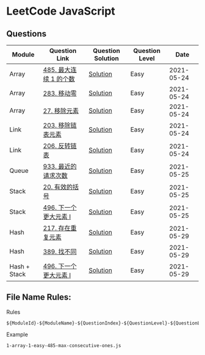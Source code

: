 # LeetCode JavaScript

## Questions

| Module       | Question Link                                                                      | Question Solution                                                       | Question Level | Date       |
| ------------ | ---------------------------------------------------------------------------------- | ----------------------------------------------------------------------- | -------------- | ---------- |
| Array        | [485. 最大连续 1 的个数](https://leetcode-cn.com/problems/max-consecutive-ones/)   | [Solution](./solution/1-array-1-easy-485-max-consecutive-ones.js)       | Easy           | 2021-05-24 |
| Array        | [283. 移动零](https://leetcode-cn.com/problems/move-zeroes/)                       | [Solution](./solution/1-array-2-easy-283-move-zeroes.js)                | Easy           | 2021-05-24 |
| Array        | [27. 移除元素](https://leetcode-cn.com/problems/remove-element/)                   | [Solution](./solution/1-array-3-easy-27-remove-element.js)              | Easy           | 2021-05-24 |
| Link         | [203. 移除链表元素](https://leetcode-cn.com/problems/remove-linked-list-elements/) | [Solution](./solution/2-link-1-easy-203-remove-linked-list-elements.js) | Easy           | 2021-05-24 |
| Link         | [206. 反转链表](https://leetcode-cn.com/problems/reverse-linked-list/)             | [Solution](./solution/2-link-2-easy-206-reverse-linked-list.js)         | Easy           | 2021-05-24 |
| Queue        | [933. 最近的请求次数](https://leetcode-cn.com/problems/number-of-recent-calls/)    | [Solution](./solution/3-queue-1-933-easy-number-of-recent-calls.js)     | Easy           | 2021-05-25 |
| Stack        | [20. 有效的括号](https://leetcode-cn.com/problems/valid-parentheses/)              | [Solution](./solution/4-stack-1-20-easy-valid-parentheses.js)           | Easy           | 2021-05-25 |
| Stack        | [496. 下一个更大元素 I](https://leetcode-cn.com/problems/next-greater-element-i/)  | [Solution](./solution/4-stack-2-496-easy-next-greater-element-i.js)     | Easy           | 2021-05-25 |
| Hash         | [217. 存在重复元素](https://leetcode-cn.com/problems/contains-duplicate/)          | [Solution](./solution/5-hash-1-217-contains-duplicate.js)               | Easy           | 2021-05-29 |
| Hash         | [389. 找不同](https://leetcode-cn.com/problems/find-the-difference/)               | [Solution](./solution/5-hash-2-389-find-the-difference.js)              | Easy           | 2021-05-29 |
| Hash + Stack | [496. 下一个更大元素 I](https://leetcode-cn.com/problems/next-greater-element-i/)  | [Solution](./solution/5-hash-3-496-easy-next-greater-element-i.js)      | Easy           | 2021-05-29 |

## File Name Rules:

Rules

```
${ModuleId}-${ModuleName}-${QuestionIndex}-${QuestionLevel}-${QuestionLeetCodeId}-${QuestionLeetCodeName}
```

Example

```
1-array-1-easy-485-max-consecutive-ones.js
```

